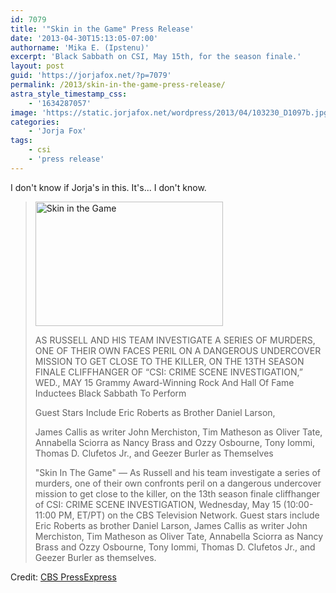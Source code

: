 ```yaml
---
id: 7079
title: '"Skin in the Game" Press Release'
date: '2013-04-30T15:13:05-07:00'
authorname: 'Mika E. (Ipstenu)'
excerpt: 'Black Sabbath on CSI, May 15th, for the season finale.'
layout: post
guid: 'https://jorjafox.net/?p=7079'
permalink: /2013/skin-in-the-game-press-release/
astra_style_timestamp_css:
    - '1634287057'
image: 'https://static.jorjafox.net/wordpress/2013/04/103230_D1097b.jpg'
categories:
    - 'Jorja Fox'
tags:
    - csi
    - 'press release'
---
```


I don't know if Jorja's in this. It's... I don't know.
<blockquote><a href="//static.jorjafox.net/wordpress/2013/04/103230_D1097b.jpg"><img class="aligncenter size-medium wp-image-7080" alt="Skin in the Game" src="//static.jorjafox.net/wordpress/2013/04/103230_D1097b.jpg" width="300" height="199" /></a>

AS RUSSELL AND HIS TEAM INVESTIGATE A SERIES OF MURDERS, ONE OF THEIR OWN FACES PERIL ON A DANGEROUS UNDERCOVER MISSION TO GET CLOSE TO THE KILLER, ON THE 13TH SEASON FINALE CLIFFHANGER OF “CSI: CRIME SCENE INVESTIGATION,” WED., MAY 15
Grammy Award-Winning Rock And Hall Of Fame Inductees Black Sabbath To Perform

Guest Stars Include Eric Roberts as Brother Daniel Larson,

James Callis as writer John Merchiston, Tim Matheson as Oliver Tate, Annabella Sciorra as Nancy Brass and Ozzy Osbourne, Tony Iommi, Thomas D. Clufetos Jr., and Geezer Burler as Themselves

"Skin In The Game" — As Russell and his team investigate a series of murders, one of their own confronts peril on a dangerous undercover mission to get close to the killer, on the 13th season finale cliffhanger of CSI: CRIME SCENE INVESTIGATION, Wednesday, May 15 (10:00-11:00 PM, ET/PT) on the CBS Television Network. Guest stars include Eric Roberts as brother Daniel Larson, James Callis as writer John Merchiston, Tim Matheson as Oliver Tate, Annabella Sciorra as Nancy Brass and Ozzy Osbourne, Tony Iommi, Thomas D. Clufetos Jr., and Geezer Burler as themselves.</blockquote>
Credit: <a href="http://www.cbspressexpress.com/cbs-entertainment/releases/view?id=35384">CBS PressExpress</a>
